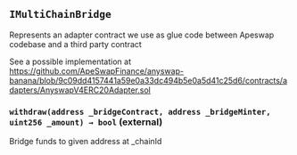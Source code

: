 ## `IMultiChainBridge`

Represents an adapter contract we use as glue code between Apeswap codebase and a third party contract


See a possible implementation at https://github.com/ApeSwapFinance/anyswap-banana/blob/9c09dd4157441a59e0a33dc494b5e0a5d41c25d6/contracts/adapters/AnyswapV4ERC20Adapter.sol


### `withdraw(address _bridgeContract, address _bridgeMinter, uint256 _amount) → bool` (external)

Bridge funds to given address at _chainId






